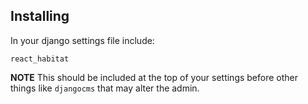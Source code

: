 ## Installing

In your django settings file include:

`react_habitat`

**NOTE** This should be included at the top of your settings
before other things like `djangocms` that may alter the admin.